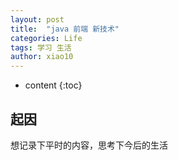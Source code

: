 ```yaml
---
layout: post
title:  "java 前端 新技术"
categories: Life
tags: 学习 生活 
author: xiao10
---
```


* content
{:toc}

## 起因

想记录下平时的内容，思考下今后的生活
